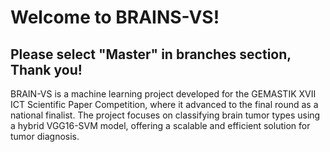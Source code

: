 # Welcome to BRAINS-VS!
## Please select "Master" in branches section, Thank you!
BRAIN-VS is a machine learning project developed for the GEMASTIK XVII ICT Scientific Paper Competition, where it advanced to the final round as a national finalist. The project focuses on classifying brain tumor types using a hybrid VGG16-SVM model, offering a scalable and efficient solution for tumor diagnosis.
